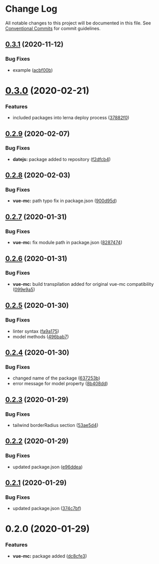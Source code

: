 # Change Log

All notable changes to this project will be documented in this file.
See [Conventional Commits](https://conventionalcommits.org) for commit guidelines.

## [0.3.1](https://github.com/awes-io/client/compare/@awes-io/vue-mc@0.3.0...@awes-io/vue-mc@0.3.1) (2020-11-12)


### Bug Fixes

* example ([acbf00b](https://github.com/awes-io/client/commit/acbf00b39f70c89d3968d17eaf4ddd44ae7dffa5))





# [0.3.0](https://github.com/awes-io/client/compare/@awes-io/vue-mc@0.2.9...@awes-io/vue-mc@0.3.0) (2020-02-21)


### Features

* included packages into lerna deploy process ([37882f0](https://github.com/awes-io/client/commit/37882f0b5a9146595c05747eb7c827b66d13b3c1))





## [0.2.9](https://github.com/awes-io/client/compare/@awes-io/vue-mc@0.2.8...@awes-io/vue-mc@0.2.9) (2020-02-07)


### Bug Fixes

* **datejs:** package added to repository ([f2dfcb4](https://github.com/awes-io/client/commit/f2dfcb4e9163afde10617d4a20b58c502ba761be))





## [0.2.8](https://git.awescode.com/awes-io/collection/compare/@awes-io/vue-mc@0.2.7...@awes-io/vue-mc@0.2.8) (2020-02-03)


### Bug Fixes

* **vue-mc:** path typo fix in package.json ([900d95d](https://git.awescode.com/awes-io/collection/commits/900d95d6330a87450dc7dd4ce66b6f78b1511ae7))





## [0.2.7](https://git.awescode.com/awes-io/collection/compare/@awes-io/vue-mc@0.2.6...@awes-io/vue-mc@0.2.7) (2020-01-31)


### Bug Fixes

* **vue-mc:** fix module path in package.json ([8287474](https://git.awescode.com/awes-io/collection/commits/82874740d308ebc645141ac961e0af95995fdd8d))





## [0.2.6](https://git.awescode.com/awes-io/collection/compare/@awes-io/vue-mc@0.2.5...@awes-io/vue-mc@0.2.6) (2020-01-31)


### Bug Fixes

* **vue-mc:** build transpilation added for original vue-mc compatibility ([099e9a5](https://git.awescode.com/awes-io/collection/commits/099e9a587f0b055e568e8b314c7f87ff08d8349c))





## [0.2.5](https://git.awescode.com/awes-io/collection/compare/@awes-io/vue-mc@0.2.4...@awes-io/vue-mc@0.2.5) (2020-01-30)


### Bug Fixes

* linter syntax ([fa9a175](https://git.awescode.com/awes-io/collection/commits/fa9a1752d298ed1d56caf8418ad5301797d20b19))
* model methods ([496bab7](https://git.awescode.com/awes-io/collection/commits/496bab7c78008bb42b817247aed4eaca6fcdd3c6))





## [0.2.4](https://git.awescode.com/awes-io/collection/compare/@awes-io/vue-mc@0.2.3...@awes-io/vue-mc@0.2.4) (2020-01-30)


### Bug Fixes

* changed name of the package ([637253b](https://git.awescode.com/awes-io/collection/commits/637253b646dd03ab2d735ed9b36d43f7b9e3e037))
* error message for model property ([8b408dd](https://git.awescode.com/awes-io/collection/commits/8b408ddac8a0db28a86fbbf17d32f6a11c556f82))





## [0.2.3](https://git.awescode.com/awes-io/collection/compare/@awes-io/vue-mc@0.2.2...@awes-io/vue-mc@0.2.3) (2020-01-29)

### Bug Fixes

* tailwind borderRadius section ([53ae5d4](https://git.awescode.com/awes-io/collection/commits/53ae5d40bb9cb6edcae73d9daa2cb3ac4b652c94))

## [0.2.2](https://git.awescode.com/awes-io/collection/compare/@awes-io/vue-mc@0.2.1...@awes-io/vue-mc@0.2.2) (2020-01-29)

### Bug Fixes

* updated package.json ([e96ddea](https://git.awescode.com/awes-io/collection/commits/e96ddea2bd8a306ffcb3f2a47744e7af6ae924b0))

## [0.2.1](https://git.awescode.com/awes-io/collection/compare/@awes-io/vue-mc@0.2.0...@awes-io/vue-mc@0.2.1) (2020-01-29)

### Bug Fixes

* updated package.json ([374c7bf](https://git.awescode.com/awes-io/collection/commits/374c7bf218a8f7d9825de6145e3b9106a7cde3a4))

# 0.2.0 (2020-01-29)

### Features

* **vue-mc:** package added ([dc8cfe3](https://git.awescode.com/awes-io/collection/commits/dc8cfe379fc31fec9e1693bd3cc76ac896e94163))
